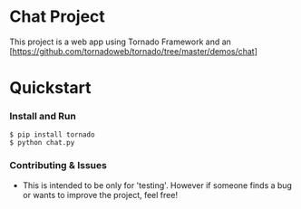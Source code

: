 # Chat Project

This project is a web app using Tornado Framework and an [https://github.com/tornadoweb/tornado/tree/master/demos/chat]


# Quickstart

### Install and Run

    $ pip install tornado
    $ python chat.py


### Contributing & Issues

* This is intended to be only for 'testing'. However if someone finds a bug or wants to improve the project, feel free!

